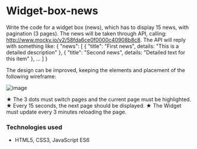 # Widget-box-news

Write the code for a widget box (news), which has to display 15 news, with pagination (3 pages). The news will be taken through API, calling: http://www.mocky.io/v2/58fda6ce0f0000c40908b8c8. 
The API will reply with something like: 
{
    "news": [
        { "title": "First news", details: "This is a detailed description" },
        { "title": "Second news", details: "Detailed text for this item" },
        ...
    ]
}

The design can be improved, keeping the elements and placement of the following wireframe:

![image](https://user-images.githubusercontent.com/42377363/166248268-1eabd0e6-29fd-4646-8e21-b91e9ea76b5a.png)

★	The 3 dots must switch pages and the current page must be highlighted.
★	Every 15 seconds, the next page should be displayed.
★	The Widget must update every 3 minutes reloading the page.

### Technologies used

- HTML5, CSS3, JavaScript ES6
